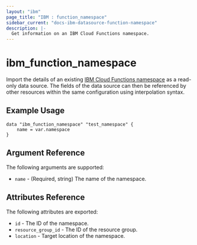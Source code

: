 ```yaml
---
layout: "ibm"
page_title: "IBM : function_namespace"
sidebar_current: "docs-ibm-datasource-function-namespace"
description: |-
  Get information on an IBM Cloud Functions namespace.
---
```


# ibm\_function_namespace

Import the details of an existing [IBM Cloud Functions namespace](https://cloud.ibm.com/docs/openwhisk/openwhisk_namespaces.html#openwhisk_namespaces) as a read-only data source. The fields of the data source can then be referenced by other resources within the same configuration using interpolation syntax.

## Example Usage

```hcl
data "ibm_function_namespace" "test_namespace" {
	name = var.namespace
}
```

## Argument Reference

The following arguments are supported:

* `name` - (Required, string) The name of the namespace.

## Attributes Reference

The following attributes are exported:

* `id` - The ID of the namespace.
* `resource_group_id` - The ID of the resource group.
* `location` - Target location of the namespace.

